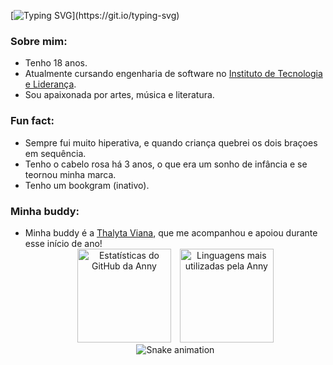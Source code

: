[![Typing SVG](https://readme-typing-svg.demolab.com?font=Fira+Code&weight=500&size=25&pause=1000&color=FE0197&vCenter=true&width=435&lines=Seja+bem-vindo+ao+meu+perfil!)](https://git.io/typing-svg)
<h3>Sobre mim:</h3>
  <ul>
    <li>Tenho 18 anos.</li>
    <li>Atualmente cursando engenharia de software no <a href="https://www.inteli.edu.br">Instituto de Tecnologia e Liderança</a>.</li>
    <li>Sou apaixonada por artes, música e literatura.</li>
   </ul>

<h3>Fun fact:</h3>
  <ul>
    <li>Sempre fui muito hiperativa, e quando criança quebrei os dois braçoes em sequência.</li>
    <li>Tenho o cabelo rosa há 3 anos, o que era um sonho de infância e se teornou minha marca.</li>
    <li>Tenho um bookgram (inativo).</li>
  </ul>

<h3>Minha buddy:</h3>
 <ul>
    <li> Minha buddy é a <a href="https://github.com/thalytaviana">Thalyta Viana</a>, que me acompanhou e apoiou durante esse início de ano!

      
  <div align="center">
    <img height="150em" style="margin-right: 10px;" src="https://github-readme-stats.vercel.app/api?username=annyjhulia&hide=stars,prs&show_icons=true&theme=jolly" alt="Estatísticas do GitHub da Anny"/>
  </a>
  <a href="https://github.com/annyjhulia" target="_blank">
    <img height="150em" src="https://github-readme-stats.vercel.app/api/top-langs/?username=annyjhulia&theme=jolly&layout=compact" alt="Linguagens mais utilizadas pela Anny"/>
  </a>
</div>

<div align="center">
  <img src="https://github.com/annyjhulia/annyjhulia/blob/output/github-contribution-grid-snake.svg" alt="Snake animation"/>
</div>
